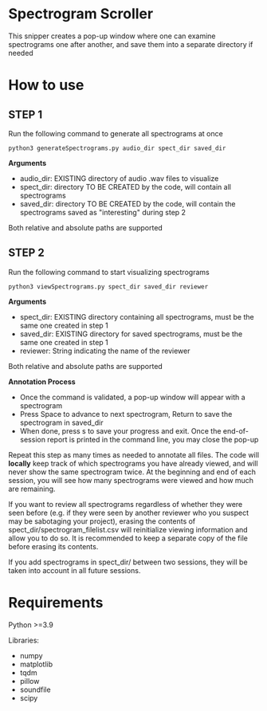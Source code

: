 # Spectrogram Scroller #

This snipper creates a pop-up window where one can examine spectrograms one after another, and save them into a separate directory if needed

# How to use #

## STEP 1 ##

Run the following command to generate all spectrograms at once
```
python3 generateSpectrograms.py audio_dir spect_dir saved_dir
```
**Arguments**
- audio_dir: EXISTING directory of audio .wav files to visualize
- spect_dir: directory TO BE CREATED by the code, will contain all spectrograms
- saved_dir: directory TO BE CREATED by the code, will contain the spectrograms saved as "interesting" during step 2

Both relative and absolute paths are supported

## STEP 2 ##

Run the following command to start visualizing spectrograms
```
python3 viewSpectrograms.py spect_dir saved_dir reviewer
```
**Arguments**
- spect_dir: EXISTING directory containing all spectrograms, must be the same one created in step 1
- saved_dir: EXISTING directory for saved spectrograms, must be the same one created in step 1
- reviewer: String indicating the name of the reviewer

Both relative and absolute paths are supported

**Annotation Process**
- Once the command is validated, a pop-up window will appear with a spectrogram
- Press Space to advance to next spectrogram, Return to save the spectrogram in saved_dir
- When done, press s to save your progress and exit. Once the end-of-session report is printed in the command line, you may close the pop-up

Repeat this step as many times as needed to annotate all files. The code will **locally** keep track of which spectrograms you have already viewed, and will never show the same spectrogram twice. At the beginning and end of each session, you will see how many spectrograms were viewed and how much are remaining.

If you want to review all spectrograms regardless of whether they were seen before (e.g. if they were seen by another reviewer who you suspect may be sabotaging your project), erasing the contents of spect_dir/spectrogram_filelist.csv will reinitialize viewing information and allow you to do so. It is recommended to keep a separate copy of the file before erasing its contents.

If you add spectrograms in spect_dir/ between two sessions, they will be taken into account in all future sessions.

# Requirements #

Python >=3.9

Libraries:
- numpy
- matplotlib
- tqdm
- pillow
- soundfile
- scipy
